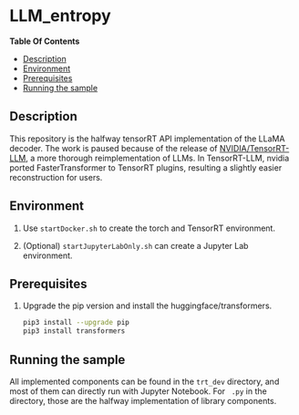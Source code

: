 # LLM_entropy

**Table Of Contents**

- [Description](#description)
- [Environment](#environment)
- [Prerequisites](#prerequisites)
- [Running the sample](#running-the-sample)

## Description

This repository is the halfway tensorRT API implementation of the LLaMA decoder.
The work is paused because of the release of [NVIDIA/TensorRT-LLM](https://github.com/NVIDIA/TensorRT-LLM), a more thorough reimplementation of LLMs.
In TensorRT-LLM, nvidia ported FasterTransformer to TensorRT plugins, resulting a slightly easier reconstruction for users.

## Environment

1. Use `startDocker.sh` to create the torch and TensorRT environment.

2. (Optional) `startJupyterLabOnly.sh` can create a Jupyter Lab environment.

## Prerequisites

1. Upgrade the pip version and install the huggingface/transformers.
    ```bash
    pip3 install --upgrade pip
    pip3 install transformers
    ```

## Running the sample

All implemented components can be found in the `trt_dev` directory, and most of them can directly run with Jupyter Notebook.
For ` .py` in the directory, those are the halfway implementation of library components.
